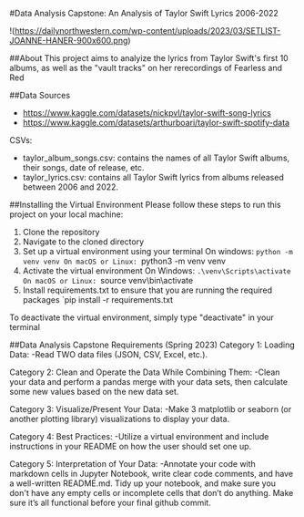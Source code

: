 #Data Analysis Capstone: An Analysis of Taylor Swift Lyrics 2006-2022

!(https://dailynorthwestern.com/wp-content/uploads/2023/03/SETLIST-JOANNE-HANER-900x600.png)

##About
This project aims to analyize the lyrics from Taylor Swift's first 10 albums, as well as the "vault tracks" on her rerecordings of Fearless and Red

##Data Sources
- https://www.kaggle.com/datasets/nickpvl/taylor-swift-song-lyrics
- https://www.kaggle.com/datasets/arthurboari/taylor-swift-spotify-data

CSVs:
- taylor_album_songs.csv: contains the names of all Taylor Swift albums, their songs, date of release, etc.
- taylor_lyrics.csv: contains all Taylor Swift lyrics from albums released between 2006 and 2022.

##Installing the Virtual Environment
Please follow these steps to run this project on your local machine:
1. Clone the repository
1. Navigate to the cloned directory
1. Set up a virtual environment using your terminal
    On windows:
        `python -m venv venv
    On macOS or Linux:
     `python3 -m venv venv
1. Activate the virtual environment
    On Windows:
        `.\venv\Scripts\activate
    On macOS or Linux:
        `source venv\bin\activate
1. Install requirements.txt to ensure that you are running the required packages
    `pip install -r requirements.txt

To deactivate the virtual environment, simply type "deactivate" in your terminal


##Data Analysis Capstone Requirements (Spring 2023)
Category 1: Loading Data:
    -Read TWO data files (JSON, CSV, Excel, etc.).

Category 2: Clean and Operate the Data While Combining Them:
    -Clean your data and perform a pandas merge with your data sets, then calculate some new values based on the new data set.

Category 3: Visualize/Present Your Data:
    -Make 3 matplotlib or seaborn (or another plotting library) visualizations to display your data.

Category 4: Best Practices:
    -Utilize a virtual environment and include instructions in your README on how the user should set one up.

Category 5: Interpretation of Your Data:
    -Annotate your code with markdown cells in Jupyter Notebook, write clear code comments, and have a well-written README.md. Tidy up your notebook, and make sure you don't have any empty cells or incomplete cells that don’t do anything. Make sure it’s all functional before your final github commit.